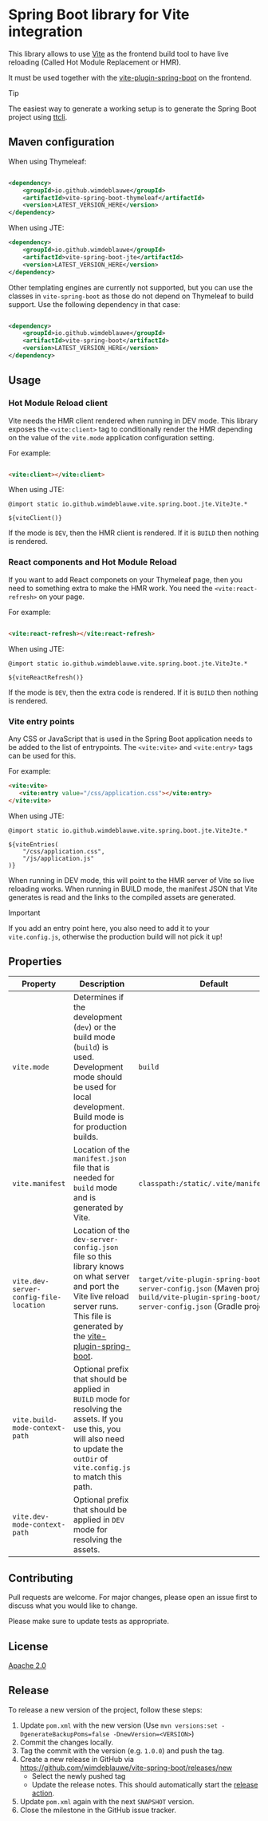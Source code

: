 # Spring Boot library for Vite integration

This library allows to use [Vite](https://vitejs.dev/) as the frontend build tool to have live
reloading (Called Hot Module Replacement or HMR).

It must be used together with
the [vite-plugin-spring-boot](https://www.npmjs.com/package/@wim.deblauwe/vite-plugin-spring-boot)
on the frontend.

> [!TIP]
> The easiest way to generate a working setup is to generate the Spring Boot project
> using [ttcli](https://github.com/wimdeblauwe/ttcli).

## Maven configuration

When using Thymeleaf:

```xml

<dependency>
    <groupId>io.github.wimdeblauwe</groupId>
    <artifactId>vite-spring-boot-thymeleaf</artifactId>
    <version>LATEST_VERSION_HERE</version>
</dependency>
```

When using JTE:

```xml
<dependency>
    <groupId>io.github.wimdeblauwe</groupId>
    <artifactId>vite-spring-boot-jte</artifactId>
    <version>LATEST_VERSION_HERE</version>
</dependency>
```

Other templating engines are currently not supported, but you can use the classes in `vite-spring-boot` as those do not
depend on Thymeleaf to build support.
Use the following dependency in that case:

```xml

<dependency>
    <groupId>io.github.wimdeblauwe</groupId>
    <artifactId>vite-spring-boot</artifactId>
    <version>LATEST_VERSION_HERE</version>
</dependency>
```

## Usage

### Hot Module Reload client

Vite needs the HMR client rendered when running in DEV mode.
This library exposes the `<vite:client>` tag to conditionally render the HMR depending on the value of the `vite.mode`
application configuration setting.

For example:

```html

<vite:client></vite:client>
```

When using JTE:

```jte
@import static io.github.wimdeblauwe.vite.spring.boot.jte.ViteJte.*

${viteClient()}
```

If the mode is `DEV`, then the HMR client is rendered. If it is `BUILD` then nothing is rendered.

### React components and Hot Module Reload

If you want to add React componets on your Thymeleaf page, then you need to something extra to make the HMR work. You
need the `<vite:react-refresh>` on your page.

For example:

```html

<vite:react-refresh></vite:react-refresh>
```

When using JTE:

```jte
@import static io.github.wimdeblauwe.vite.spring.boot.jte.ViteJte.*

${viteReactRefresh()}
```

If the mode is `DEV`, then the extra code is rendered. If it is `BUILD` then nothing is rendered.

### Vite entry points

Any CSS or JavaScript that is used in the Spring Boot application needs to be added to the list of entrypoints. The
`<vite:vite>` and `<vite:entry>` tags can be used for this.

For example:

```html
<vite:vite>
   <vite:entry value="/css/application.css"></vite:entry>
</vite:vite>
```

When using JTE:

```jte
@import static io.github.wimdeblauwe.vite.spring.boot.jte.ViteJte.*

${viteEntries(
    "/css/application.css",
    "/js/application.js"
)}
```

When running in DEV mode, this will point to the HMR server of Vite so live reloading works.
When running in BUILD mode, the manifest JSON that Vite generates is read and the links to the compiled assets are
generated.

> [!IMPORTANT]  
> If you add an entry point here, you also need to add it to your `vite.config.js`, otherwise the production build will
> not pick it up!

## Properties

| Property                               | Description                                                                                                                                                                                                                                                 | Default                                                                                                                                              |
|----------------------------------------|-------------------------------------------------------------------------------------------------------------------------------------------------------------------------------------------------------------------------------------------------------------|------------------------------------------------------------------------------------------------------------------------------------------------------|
| `vite.mode`                            | Determines if the development (`dev`) or the build mode  (`build`) is used. Development mode should be used for local development. Build mode is for production builds.                                                                                     | `build`                                                                                                                                              |
| `vite.manifest`                        | Location of the `manifest.json` file that is needed for `build` mode and is generated by Vite.                                                                                                                                                              | `classpath:/static/.vite/manifest.json`                                                                                                              |
| `vite.dev-server-config-file-location` | Location of the `dev-server-config.json` file so this library knows on what server and port the Vite live reload server runs. This file is generated by the [vite-plugin-spring-boot](https://www.npmjs.com/package/@wim.deblauwe/vite-plugin-spring-boot). | `target/vite-plugin-spring-boot/dev-server-config.json` (Maven projects) or `build/vite-plugin-spring-boot/dev-server-config.json` (Gradle projects) |
| `vite.build-mode-context-path`         | Optional prefix that should be applied in `BUILD` mode for resolving the assets. If you use this, you will also need to update the `outDir` of `vite.config.js` to match this path.                                                                         |                                                                                                                                                      |
| `vite.dev-mode-context-path`           | Optional prefix that should be applied in `DEV` mode for resolving the assets.                                                                                                                                                                              |                                                                                                                                                      |


## Contributing

Pull requests are welcome. For major changes, please open an issue first to discuss what you would like to change.

Please make sure to update tests as appropriate.

## License

[Apache 2.0](https://choosealicense.com/licenses/apache-2.0/)

## Release

To release a new version of the project, follow these steps:

1. Update `pom.xml` with the new version (Use `mvn versions:set -DgenerateBackupPoms=false -DnewVersion=<VERSION>`)
2. Commit the changes locally.
3. Tag the commit with the version (e.g. `1.0.0`) and push the tag.
4. Create a new release in GitHub via https://github.com/wimdeblauwe/vite-spring-boot/releases/new
    - Select the newly pushed tag
    - Update the release notes. This should automatically start
      the [release action](https://github.com/wimdeblauwe/vite-spring-boot/actions).
5. Update `pom.xml` again with the next `SNAPSHOT` version.
6. Close the milestone in the GitHub issue tracker.
